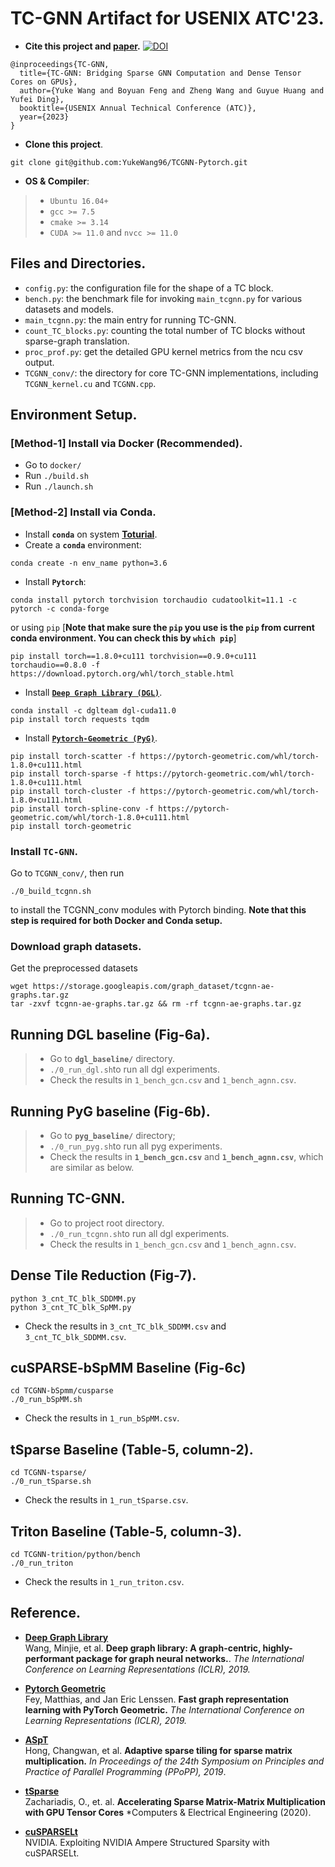 # TC-GNN Artifact for USENIX ATC'23.

+ **Cite this project and [paper](https://arxiv.org/abs/2112.02052).** [![DOI](https://zenodo.org/badge/DOI/10.5281/zenodo.7893174.svg)](https://doi.org/10.5281/zenodo.7893174)

```
@inproceedings{TC-GNN,
  title={TC-GNN: Bridging Sparse GNN Computation and Dense Tensor Cores on GPUs},
  author={Yuke Wang and Boyuan Feng and Zheng Wang and Guyue Huang and Yufei Ding},
  booktitle={USENIX Annual Technical Conference (ATC)},
  year={2023}
}
```

+ **Clone this project**.
```
git clone git@github.com:YukeWang96/TCGNN-Pytorch.git
```

+ **OS & Compiler**: 
> + `Ubuntu 16.04+`
> + `gcc >= 7.5`
> + `cmake >= 3.14`
> + `CUDA >= 11.0` and `nvcc >= 11.0`

## Files and Directories.
+ `config.py`: the configuration file for the shape of a TC block.
+ `bench.py`: the benchmark file for invoking `main_tcgnn.py` for various datasets and models.
+ `main_tcgnn.py`: the main entry for running TC-GNN.
+ `count_TC_blocks.py`: counting the total number of TC blocks without sparse-graph translation.
+ `proc_prof.py`: get the detailed GPU kernel metrics from the ncu csv output. 
+ `TCGNN_conv/`: the directory for core TC-GNN implementations, including `TCGNN_kernel.cu` and `TCGNN.cpp`.

## Environment Setup.
### [**Method-1**] Install via Docker (Recommended).
+ Go to `docker/`
+ Run `./build.sh`
+ Run `./launch.sh`

### [**Method-2**] Install via Conda.
+ Install **`conda`** on system **[Toturial](https://www.digitalocean.com/community/tutorials/how-to-install-anaconda-on-ubuntu-18-04-quickstart)**.
+ Create a **`conda`** environment: 
```
conda create -n env_name python=3.6
```
+ Install **`Pytorch`**: 
```
conda install pytorch torchvision torchaudio cudatoolkit=11.1 -c pytorch -c conda-forge
```
or using `pip` [**Note that make sure the `pip` you use is the `pip` from current conda environment. You can check this by `which pip`**]
```
pip install torch==1.8.0+cu111 torchvision==0.9.0+cu111 torchaudio==0.8.0 -f https://download.pytorch.org/whl/torch_stable.html
```
+ Install [**`Deep Graph Library (DGL)`**](https://github.com/dmlc/dgl).
```
conda install -c dglteam dgl-cuda11.0
pip install torch requests tqdm
```

+ Install [**`Pytorch-Geometric (PyG)`**](https://github.com/rusty1s/pytorch_geometric).
```
pip install torch-scatter -f https://pytorch-geometric.com/whl/torch-1.8.0+cu111.html
pip install torch-sparse -f https://pytorch-geometric.com/whl/torch-1.8.0+cu111.html
pip install torch-cluster -f https://pytorch-geometric.com/whl/torch-1.8.0+cu111.html
pip install torch-spline-conv -f https://pytorch-geometric.com/whl/torch-1.8.0+cu111.html
pip install torch-geometric
```

### Install **`TC-GNN`**.
Go to `TCGNN_conv/`, then run
```
./0_build_tcgnn.sh
``` 
to install the TCGNN_conv modules with Pytorch binding. 
**Note that this step is required for both Docker and Conda setup.**


### Download graph datasets.
Get the preprocessed datasets
```
wget https://storage.googleapis.com/graph_dataset/tcgnn-ae-graphs.tar.gz
tar -zxvf tcgnn-ae-graphs.tar.gz && rm -rf tcgnn-ae-graphs.tar.gz
``` 

## Running **DGL** baseline (Fig-6a).
> +  Go to **`dgl_baseline/`** directory.
> + `./0_run_dgl.sh`to run all dgl experiments.
> + Check the results in `1_bench_gcn.csv` and `1_bench_agnn.csv`.

## Running **PyG** baseline (Fig-6b).
> + Go to **`pyg_baseline/`** directory;
> + `./0_run_pyg.sh`to run all pyg experiments.
> + Check the results in **`1_bench_gcn.csv`** and **`1_bench_agnn.csv`**, which are similar as below.


## Running **TC-GNN**.
> +  Go to project root directory.
> + `./0_run_tcgnn.sh`to run all dgl experiments.
> + Check the results in `1_bench_gcn.csv` and `1_bench_agnn.csv`.

## Dense Tile Reduction (Fig-7).
```
python 3_cnt_TC_blk_SDDMM.py
python 3_cnt_TC_blk_SpMM.py
```
+ Check the results in `3_cnt_TC_blk_SDDMM.csv` and `3_cnt_TC_blk_SDDMM.csv`.


## cuSPARSE-bSpMM Baseline (Fig-6c) 
```
cd TCGNN-bSpmm/cusparse
./0_run_bSpMM.sh
```
+ Check the results in `1_run_bSpMM.csv`.


## tSparse Baseline (Table-5, column-2).
```
cd TCGNN-tsparse/
./0_run_tSparse.sh
```
+ Check the results in `1_run_tSparse.csv`.

## Triton Baseline (Table-5, column-3).
```
cd TCGNN-trition/python/bench
./0_run_triton
```
+ Check the results in `1_run_triton.csv`.


## Reference.
+ [**Deep Graph Library**](https://github.com/dmlc/dgl) <br>
Wang, Minjie, et al. 
**Deep graph library: A graph-centric, highly-performant package for graph neural networks.**. *The International Conference on Learning Representations (ICLR), 2019.*

+ [**Pytorch Geometric**](https://github.com/rusty1s/pytorch_geometric) <br>
Fey, Matthias, and Jan Eric Lenssen. 
**Fast graph representation learning with PyTorch Geometric.** 
*The International Conference on Learning Representations (ICLR), 2019.*

+ [**ASpT**](http://gitlab.hpcrl.cse.ohio-state.edu/chong/ppopp19_ae/-/blob/master/README.md) <br>
Hong, Changwan, et al. 
**Adaptive sparse tiling for sparse matrix multiplication.** *In Proceedings of the 24th Symposium on Principles and Practice of Parallel Programming (PPoPP), 2019*.

+ [**tSparse**](https://github.com/oresths/tSparse) <br>
Zachariadis, O., et. al. 
**Accelerating Sparse Matrix-Matrix Multiplication with GPU Tensor Cores** *Computers & Electrical Engineering (2020).

+ [**cuSPARSELt**](https://developer.nvidia.com/blog/exploiting-ampere-structured-sparsity-with-cusparselt/?ncid=so-twit-40939#cid=hpc06_so-twit_en-us)<br>
NVIDIA. Exploiting NVIDIA Ampere Structured Sparsity with cuSPARSELt.